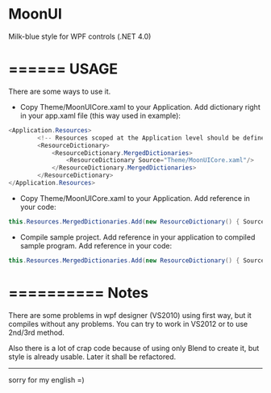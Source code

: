 MoonUI
======

Milk-blue style for WPF controls (.NET 4.0)

======
USAGE
======
There are some ways to use it.

* Copy Theme/MoonUICore.xaml to your Application. Add dictionary right in your app.xaml file (this way used in example):

```csharp
<Application.Resources>
		<!-- Resources scoped at the Application level should be defined here. -->
		<ResourceDictionary>
			<ResourceDictionary.MergedDictionaries>
				<ResourceDictionary Source="Theme/MoonUICore.xaml"/>
			</ResourceDictionary.MergedDictionaries>
		</ResourceDictionary>
</Application.Resources>
```
* Copy Theme/MoonUICore.xaml to your Application. Add reference in your code:
```csharp
this.Resources.MergedDictionaries.Add(new ResourceDictionary() { Source = new Uri("Theme/MoonUICore.xaml.xaml", UriKind.RelativeOrAbsolute) });
```
* Compile sample project. Add reference in your application to compiled sample program. Add reference in your code:
```csharp
this.Resources.MergedDictionaries.Add(new ResourceDictionary() { Source = new Uri("/MoonUI_Net4;component/Theme/MoonUICore.xaml.xaml", UriKind.RelativeOrAbsolute) });
```
==========
Notes
==========

There are some problems in wpf designer (VS2010) using first way, but it compiles without any problems. You can try to work in VS2012 or to use 2nd/3rd method.

Also there is a lot of crap code because of using only Blend to create it, but style is already usable. Later it shall be refactored.


----
sorry for my english =)